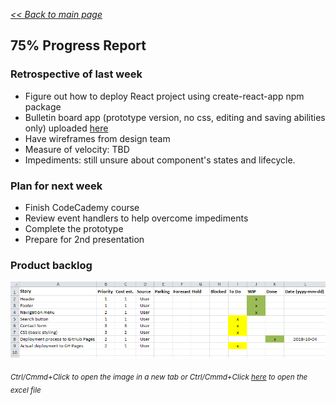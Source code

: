 _[<< Back to main page](https://maggievu.github.io/learning-reactjs/)_

## 75% Progress Report

### Retrospective of last week

- Figure out how to deploy React project using create-react-app npm package
- Bulletin board app (prototype version, no css, editing and saving abilities only) uploaded [here](https://maggievu.github.io/reactjs-app-test/)
- Have wireframes from design team
- Measure of velocity: TBD
- Impediments: still unsure about component's states and lifecycle.

### Plan for next week

- Finish CodeCademy course
- Review event handlers to help overcome impediments
- Complete the prototype
- Prepare for 2nd presentation

### Product backlog

[![Excel Backlog](../assets/images/prototype-75.png "Excel Backlog")](https://maggievu.github.io/learning-reactjs/assets/images/prototype-75.png)

_<sub>Ctrl/Cmmd+Click to open the image in a new tab or Ctrl/Cmmd+Click [here](https://drive.google.com/open?id=1lkfEjoJkVE3SSWVqgBLF6-CPAedMHePk) to open the excel file</sub>_
